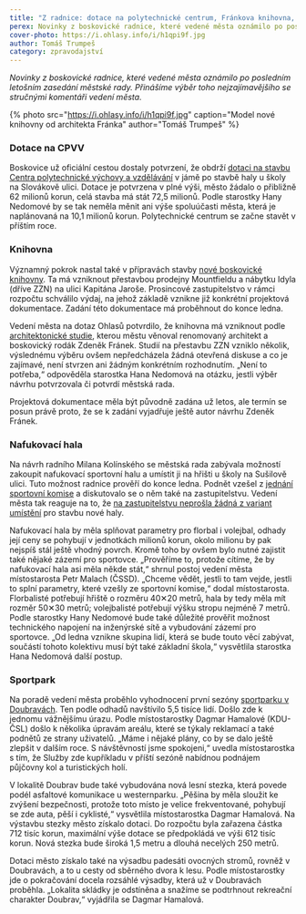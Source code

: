 ```yaml
---
title: "Z radnice: dotace na polytechnické centrum, Fránkova knihovna, nafukovací hala a sportpark"
perex: Novinky z boskovické radnice, které vedené města oznámilo po posledním letošním zasedání městské rady.
cover-photo: https://i.ohlasy.info/i/h1qpi9f.jpg
author: Tomáš Trumpeš
category: zpravodajství
---
```


*Novinky z boskovické radnice, které vedené města oznámilo po posledním letošním zasedání městské rady. Přinášíme výběr toho nejzajímavějšího se stručnými komentáři vedení města.*

{% photo src="https://i.ohlasy.info/i/h1qpi9f.jpg" caption="Model nové knihovny od architekta Fránka" author="Tomáš Trumpeš" %}

### Dotace na CPVV

Boskovice už oficiální cestou dostaly potvrzení, že obdrží [dotaci na stavbu Centra polytechnické výchovy a vzdělávání](http://www.ohlasy.info/clanky/2017/11/cpv-bude.html) v jámě po stavbě haly u školy na Slovákově ulici. Dotace je potvrzena v plné výši, město žádalo o přibližně 62 milionů korun, celá stavba má stát 72,5 milionů. Podle starostky Hany Nedomové by se tak neměla měnit ani výše spoluúčasti města, která je naplánovaná na 10,1 milionů korun. Polytechnické centrum se začne stavět v příštím roce.

### Knihovna

Významný pokrok nastal také v přípravách stavby [nové boskovické knihovny](http://www.ohlasy.info/clanky/2017/03/knihovna-zzn.html). Ta má vzniknout přestavbou prodejny Mountfieldu a nábytku Idyla (dříve ZZN) na ulici Kapitána Jaroše. Prosincové zastupitelstvo v rámci rozpočtu schválilo výdaj, na jehož základě vznikne již konkrétní projektová dokumentace. Zadání této dokumentace má proběhnout do konce ledna.

Vedení města na dotaz Ohlasů potvrdilo, že knihovna má vzniknout podle [architektonické studie](http://data.ohlasy.info/2017/knihovna-franek.pdf), kterou městu věnoval renomovaný architekt a boskovický rodák Zdeněk Fránek. Studií na přestavbu ZZN vzniklo několik, výslednému výběru ovšem nepředcházela žádná otevřená diskuse a co je zajímavé, není stvrzen ani žádným konkrétním rozhodnutím. „Není to potřeba,“ odpověděla starostka Hana Nedomová na otázku, jestli výběr návrhu potvrzovala či potvrdí městská rada. 

Projektová dokumentace měla být původně zadána už letos, ale termín se posun právě proto, že se k zadání vyjadřuje ještě autor návrhu Zdeněk Fránek. 

### Nafukovací hala

Na návrh radního Milana Kolínského se městská rada zabývala možností zakoupit nafukovací sportovní halu a umístit ji na hřišti u školy na Sušilově ulici. Tuto možnost radnice prověří do konce ledna. Podnět vzešel z [jednání sportovní komise](http://www.ohlasy.info/clanky/2017/12/sportovni-komise.html) a diskutovalo se o něm také na zastupitelstvu. Vedení města tak reaguje na to, že [na zastupitelstvu neprošla žádná z variant umístění](http://www.ohlasy.info/clanky/2017/12/zastupitelstvo.html) pro stavbu nové haly.

Nafukovací hala by měla splňovat parametry pro florbal i volejbal, odhady její ceny se pohybují v jednotkách milionů korun, okolo milionu by pak nejspíš stál ještě vhodný povrch. Kromě toho by ovšem bylo nutné zajistit také nějaké zázemí pro sportovce. „Prověříme to, protože cítíme, že by nafukovací hala asi měla někde stát,“ shrnul postoj vedení města místostarosta Petr Malach (ČSSD). „Chceme vědět, jestli to tam vejde, jestli to splní parametry, které vzešly ze sportovní komise,“ dodal místostarosta. Florbalisté potřebují hřiště o rozměru 40✕20 metrů, hala by tedy měla mít rozměr 50✕30 metrů; volejbalisté potřebují výšku stropu nejméně 7 metrů. Podle starostky Hany Nedomové bude také důležité prověřit možnost technického napojení na inženýrské sítě a vybudování zázemí pro sportovce. „Od ledna vznikne skupina lidí, která se bude touto věcí zabývat, součástí tohoto kolektivu musí být také základní škola,“ vysvětlila starostka Hana Nedomová další postup. 

### Sportpark

Na poradě vedení města proběhlo vyhodnocení první sezóny [sportparku v Doubravách](http://www.ohlasy.info/clanky/2017/07/anketa-stezky.html). Ten podle odhadů navštívilo 5,5 tisíce lidí. Došlo zde k jednomu vážnějšímu úrazu. Podle místostarostky Dagmar Hamalové (KDU-ČSL) došlo k několika úpravám areálu, které se týkaly reklamací a také podnětů ze strany uživatelů. „Máme i nějaké plány, co by se dalo ještě zlepšit v dalším roce. S návštěvností jsme spokojeni,“ uvedla místostarostka s tím, že Služby zde kupříkladu v příští sezóně nabídnou podnájem půjčovny kol a turistických holí.

V lokalitě Doubrav bude také vybudována nová lesní stezka, která povede podél asfaltové komunikace u westernparku. „Pěšina by měla sloužit ke zvýšení bezpečnosti, protože toto místo je velice frekventované, pohybují se zde auta, pěší i cyklisté,“ vysvětlila místostarostka Dagmar Hamalová. Na výstavbu stezky město získalo dotaci. Do rozpočtu byla zařazena částka 712 tisíc korun, maximální výše dotace se předpokládá ve výši 612 tisíc korun. Nová stezka bude široká 1,5 metru a dlouhá necelých 250 metrů.

Dotaci město získalo také na výsadbu padesáti ovocných stromů, rovněž v Doubravách, a to u cesty od sběrného dvora k lesu. Podle místostarostky jde o pokračování docela rozsáhlé výsadby, která už v Doubravách proběhla. „Lokalita skládky je odstíněna a snažíme se podtrhnout rekreační charakter Doubrav,“ vyjádřila se Dagmar Hamalová.
